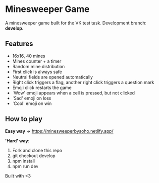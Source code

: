 # Minesweeper Game

A minesweeper game built for the VK test task. Development branch: **develop**.

## Features

- 16x16, 40 mines
- Mines counter + a timer
- Random mine distribution
- First click is always safe
- Neutral fields are opened automatically
- Right click triggers a flag, another right click triggers a question mark
- Emoji click restarts the game
- 'Wow' emoji appears when a cell is pressed, but not clicked
- 'Sad' emoji on loss
- 'Cool' emoji on win

## How to play

**Easy way** -> https://minesweeperbysoho.netlify.app/

**'Hard' way**:

1. Fork and clone this repo
2. git checkout develop
3. npm install
4. npm run dev

Built with <3
